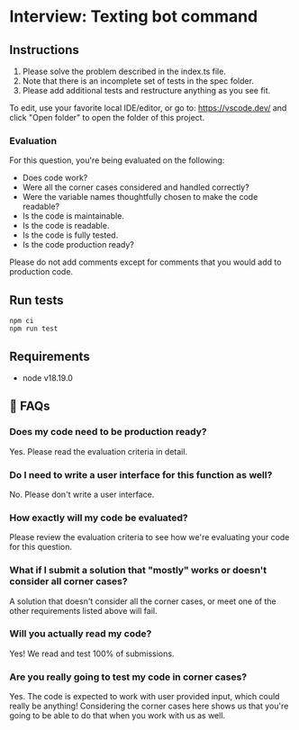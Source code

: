 # Interview: Texting bot command

## Instructions

1. Please solve the problem described in the index.ts file.
2. Note that there is an incomplete set of tests in the spec folder. 
3. Please add additional tests and restructure anything as you see fit.

To edit, use your favorite local IDE/editor, or go to: https://vscode.dev/ and click "Open folder" to open the folder of this project.

### Evaluation
For this question, you're being evaluated on the following:

- Does code work?
- Were all the corner cases considered and handled correctly?
- Were the variable names thoughtfully chosen to make the code readable?
- Is the code is maintainable.
- Is the code is readable.
- Is the code is fully tested.
- Is the code production ready?

Please do not add comments except for comments that you would add to production code.

## Run tests

```aiignore
npm ci
npm run test
```

## Requirements

- node v18.19.0

## 🧐️ FAQs

### Does my code need to be production ready?

Yes. Please read the evaluation criteria in detail.

### Do I need to write a user interface for this function as well?

No. Please don't write a user interface.

### How exactly will my code be evaluated?

Please review the evaluation criteria to see how we're evaluating your code for this question.

### What if I submit a solution that "mostly" works or doesn't consider all corner cases?

A solution that doesn't consider all the corner cases, or meet one of the other requirements listed above will fail.

### Will you actually read my code?

Yes! We read and test 100% of submissions.

### Are you really going to test my code in corner cases?

Yes. The code is expected to work with user provided input, which could really be anything! Considering the corner cases here shows us that you're going to be able to do that when you work with us as well.
